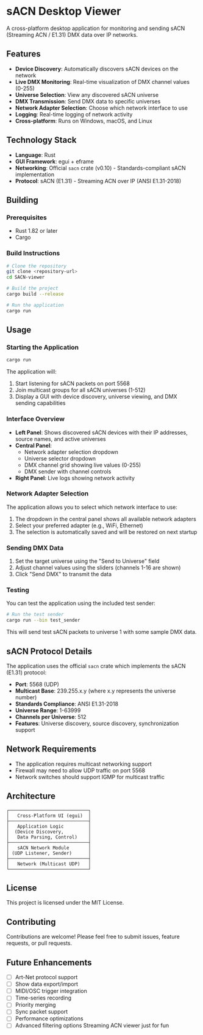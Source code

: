# sACN Desktop Viewer

A cross-platform desktop application for monitoring and sending sACN (Streaming ACN / E1.31) DMX data over IP networks.

## Features

- **Device Discovery**: Automatically discovers sACN devices on the network
- **Live DMX Monitoring**: Real-time visualization of DMX channel values (0-255)
- **Universe Selection**: View any discovered sACN universe
- **DMX Transmission**: Send DMX data to specific universes
- **Network Adapter Selection**: Choose which network interface to use
- **Logging**: Real-time logging of network activity
- **Cross-platform**: Runs on Windows, macOS, and Linux

## Technology Stack

- **Language**: Rust
- **GUI Framework**: egui + eframe
- **Networking**: Official `sacn` crate (v0.10) - Standards-compliant sACN implementation
- **Protocol**: sACN (E1.31) - Streaming ACN over IP (ANSI E1.31-2018)

## Building

### Prerequisites

- Rust 1.82 or later
- Cargo

### Build Instructions

```bash
# Clone the repository
git clone <repository-url>
cd SACN-viewer

# Build the project
cargo build --release

# Run the application
cargo run
```

## Usage

### Starting the Application

```bash
cargo run
```

The application will:

1. Start listening for sACN packets on port 5568
2. Join multicast groups for all sACN universes (1-512)
3. Display a GUI with device discovery, universe viewing, and DMX sending capabilities

### Interface Overview

- **Left Panel**: Shows discovered sACN devices with their IP addresses, source names, and active universes
- **Central Panel**:
  - Network adapter selection dropdown
  - Universe selector dropdown
  - DMX channel grid showing live values (0-255)
  - DMX sender with channel controls
- **Right Panel**: Live logs showing network activity

### Network Adapter Selection

The application allows you to select which network interface to use:

1. The dropdown in the central panel shows all available network adapters
2. Select your preferred adapter (e.g., WiFi, Ethernet)
3. The selection is automatically saved and will be restored on next startup

### Sending DMX Data

1. Set the target universe using the "Send to Universe" field
2. Adjust channel values using the sliders (channels 1-16 are shown)
3. Click "Send DMX" to transmit the data

### Testing

You can test the application using the included test sender:

```bash
# Run the test sender
cargo run --bin test_sender
```

This will send test sACN packets to universe 1 with some sample DMX data.

## sACN Protocol Details

The application uses the official `sacn` crate which implements the sACN (E1.31) protocol:

- **Port**: 5568 (UDP)
- **Multicast Base**: 239.255.x.y (where x.y represents the universe number)
- **Standards Compliance**: ANSI E1.31-2018
- **Universe Range**: 1-63999
- **Channels per Universe**: 512
- **Features**: Universe discovery, source discovery, synchronization support

## Network Requirements

- The application requires multicast networking support
- Firewall may need to allow UDP traffic on port 5568
- Network switches should support IGMP for multicast traffic

## Architecture

```
┌─────────────────────────────┐
│   Cross-Platform UI (egui)  │
├─────────────────────────────┤
│   Application Logic         │
│  (Device Discovery,         │
│   Data Parsing, Control)    │
├─────────────────────────────┤
│   sACN Network Module       │
│ (UDP Listener, Sender)      │
├─────────────────────────────┤
│   Network (Multicast UDP)   │
└─────────────────────────────┘
```

## License

This project is licensed under the MIT License.

## Contributing

Contributions are welcome! Please feel free to submit issues, feature requests, or pull requests.

## Future Enhancements

- [ ] Art-Net protocol support
- [ ] Show data export/import
- [ ] MIDI/OSC trigger integration
- [ ] Time-series recording
- [ ] Priority merging
- [ ] Sync packet support
- [ ] Performance optimizations
- [ ] Advanced filtering options
      Streaming ACN viewer just for fun
